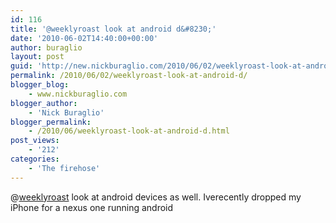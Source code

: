 ```yaml
---
id: 116
title: '@weeklyroast look at android d&#8230;'
date: '2010-06-02T14:40:00+00:00'
author: buraglio
layout: post
guid: 'http://new.nickburaglio.com/2010/06/02/weeklyroast-look-at-android-d/'
permalink: /2010/06/02/weeklyroast-look-at-android-d/
blogger_blog:
    - www.nickburaglio.com
blogger_author:
    - 'Nick Buraglio'
blogger_permalink:
    - /2010/06/weeklyroast-look-at-android-d.html
post_views:
    - '212'
categories:
    - 'The firehose'
---
```


@[weeklyroast](http://twitter.com/weeklyroast) look at android devices as well. Iverecently dropped my iPhone for a nexus one running android